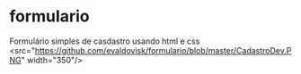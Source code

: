 # formulario
Formulário simples de casdastro usando html e css
<src="https://github.com/evaldovisk/formulario/blob/master/CadastroDev.PNG" width="350"/>
